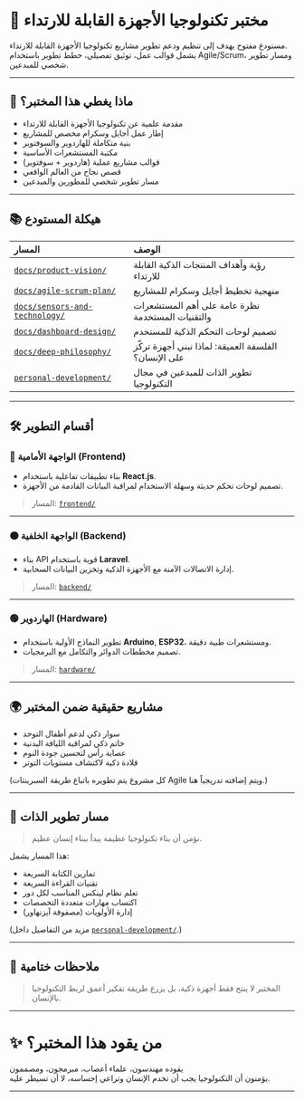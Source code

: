 # 🌟 مختبر تكنولوجيا الأجهزة القابلة للارتداء

مستودع مفتوح يهدف إلى تنظيم ودعم تطوير مشاريع تكنولوجيا الأجهزة القابلة للارتداء.  
يشمل قوالب عمل، توثيق تفصيلي، خطط تطوير باستخدام Agile/Scrum، ومسار تطوير شخصي للمبدعين.

---

## 🚀 ماذا يغطي هذا المختبر؟

- مقدمة علمية عن تكنولوجيا الأجهزة القابلة للارتداء
- إطار عمل أجايل وسكرام مخصص للمشاريع
- بنية متكاملة للهاردوير والسوفتوير
- مكتبة المستشعرات الأساسية
- قوالب مشاريع عملية (هاردوير + سوفتوير)
- قصص نجاح من العالم الواقعي
- مسار تطوير شخصي للمطورين والمبدعين

---

## 📚 هيكلة المستودع

| المسار | الوصف |
|:---|:---|
| [`docs/product-vision/`](./docs/product-vision/README.md) | رؤية وأهداف المنتجات الذكية القابلة للارتداء |
| [`docs/agile-scrum-plan/`](./docs/agile-scrum-plan/README.md) | منهجية تخطيط أجايل وسكرام للمشاريع |
| [`docs/sensors-and-technology/`](./docs/sensors-and-technology/README.md) | نظرة عامة على أهم المستشعرات والتقنيات المستخدمة |
| [`docs/dashboard-design/`](./docs/dashboard-design/README.md) | تصميم لوحات التحكم الذكية للمستخدم |
| [`docs/deep-philosophy/`](./docs/deep-philosophy/README.md) | الفلسفة العميقة: لماذا نبني أجهزة تركّز على الإنسان؟ |
| [`personal-development/`](./personal-development/README.md) | تطوير الذات للمبدعين في مجال التكنولوجيا |

---

## 🛠️ أقسام التطوير

### 🔵 الواجهة الأمامية (Frontend)

- بناء تطبيقات تفاعلية باستخدام **React.js**.
- تصميم لوحات تحكم حديثة وسهلة الاستخدام لمراقبة البيانات القادمة من الأجهزة.

> المسار: [`frontend/`](./frontend/)

---

### 🟠 الواجهة الخلفية (Backend)

- بناء API قوية باستخدام **Laravel**.
- إدارة الاتصالات الآمنة مع الأجهزة الذكية وتخزين البيانات السحابية.

> المسار: [`backend/`](./backend/)

---

### 🟢 الهاردوير (Hardware)

- تطوير النماذج الأولية باستخدام **Arduino**, **ESP32**، ومستشعرات طبية دقيقة.
- تصميم مخططات الدوائر والتكامل مع البرمجيات.

> المسار: [`hardware/`](./hardware/)

---

## 🌍 مشاريع حقيقية ضمن المختبر

- سوار ذكي لدعم أطفال التوحد
- خاتم ذكي لمراقبة اللياقة البدنية
- عصابة رأس لتحسين جودة النوم
- قلادة ذكية لاكتشاف مستويات التوتر

(كل مشروع يتم تطويره باتباع طريقة السبرينتات Agile ويتم إضافته تدريجياً هنا.)

---

## 🧠 مسار تطوير الذات

> نؤمن أن بناء تكنولوجيا عظيمة يبدأ ببناء إنسان عظيم.

هذا المسار يشمل:
- تمارين الكتابة السريعة
- تقنيات القراءة السريعة
- تعلم نظام لينكس المناسب لكل دور
- اكتساب مهارات متعددة التخصصات
- إدارة الأولويات (مصفوفة آيزنهاور)

(مزيد من التفاصيل داخل [`personal-development/`](./personal-development/README.md).)

---

## 💬 ملاحظات ختامية

> المختبر لا ينتج فقط أجهزة ذكية، بل يزرع طريقة تفكير أعمق لربط التكنولوجيا بالإنسان.

---

# ✨ من يقود هذا المختبر؟

يقوده مهندسون، علماء أعصاب، مبرمجون، ومصممون  
يؤمنون أن التكنولوجيا يجب أن تخدم الإنسان وتراعي إحساسه، لا أن تسيطر عليه.

---
